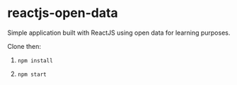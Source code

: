# reactjs-open-data
Simple application built with ReactJS using open data for learning purposes.

Clone then:

1) `npm install`

2) `npm start`

